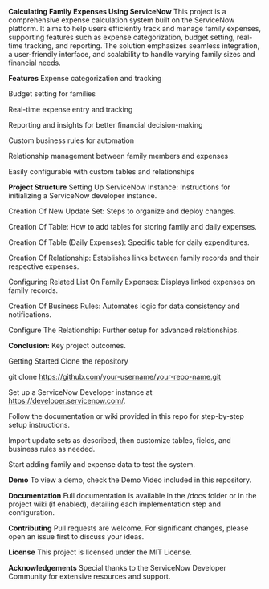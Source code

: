 **Calculating Family Expenses Using ServiceNow**
This project is a comprehensive expense calculation system built on the ServiceNow platform. It aims to help users efficiently track and manage family expenses, supporting features such as expense categorization, budget setting, real-time tracking, and reporting. The solution emphasizes seamless integration, a user-friendly interface, and scalability to handle varying family sizes and financial needs.

**Features**
Expense categorization and tracking

Budget setting for families

Real-time expense entry and tracking

Reporting and insights for better financial decision-making

Custom business rules for automation

Relationship management between family members and expenses

Easily configurable with custom tables and relationships

**Project Structure**
Setting Up ServiceNow Instance: Instructions for initializing a ServiceNow developer instance.

Creation Of New Update Set: Steps to organize and deploy changes.

Creation Of Table: How to add tables for storing family and daily expenses.

Creation Of Table (Daily Expenses): Specific table for daily expenditures.

Creation Of Relationship: Establishes links between family records and their respective expenses.

Configuring Related List On Family Expenses: Displays linked expenses on family records.

Creation Of Business Rules: Automates logic for data consistency and notifications.

Configure The Relationship: Further setup for advanced relationships.

**Conclusion:** Key project outcomes.

Getting Started
Clone the repository

git clone https://github.com/your-username/your-repo-name.git

Set up a ServiceNow Developer instance at https://developer.servicenow.com/.

Follow the documentation or wiki provided in this repo for step-by-step setup instructions.

Import update sets as described, then customize tables, fields, and business rules as needed.

Start adding family and expense data to test the system.

**Demo**
To view a demo, check the Demo Video included in this repository.

**Documentation**
Full documentation is available in the /docs folder or in the project wiki (if enabled), detailing each implementation step and configuration.

**Contributing**
Pull requests are welcome. For significant changes, please open an issue first to discuss your ideas.

**License**
This project is licensed under the MIT License.

**Acknowledgements**
Special thanks to the ServiceNow Developer Community for extensive resources and support.
